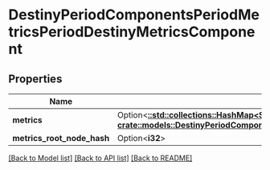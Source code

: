 # DestinyPeriodComponentsPeriodMetricsPeriodDestinyMetricsComponent

## Properties

Name | Type | Description | Notes
------------ | ------------- | ------------- | -------------
**metrics** | Option<[**::std::collections::HashMap<String, crate::models::DestinyPeriodComponentsPeriodMetricsPeriodDestinyMetricComponent>**](Destiny.Components.Metrics.DestinyMetricComponent.md)> |  | [optional]
**metrics_root_node_hash** | Option<**i32**> |  | [optional]

[[Back to Model list]](../README.md#documentation-for-models) [[Back to API list]](../README.md#documentation-for-api-endpoints) [[Back to README]](../README.md)



